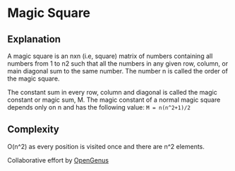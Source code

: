 # Magic Square

## Explanation

A magic square is an nxn (i.e, square) matrix of numbers containing all numbers from 1 to n2 such that all the numbers in any given row, column, or main diagonal sum to the same number. The number n is called the order of the magic square.

The constant sum in every row, column and diagonal is called the magic constant or magic sum, M. The magic constant of a normal magic square depends only on n and has the following value:
`M = n(n^2+1)/2`

## Complexity

O(n^2) as every position is visited once and there are n^2 elements.

Collaborative effort by [OpenGenus](https://github.com/opengenus)
